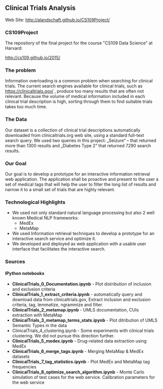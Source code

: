 ## Clinical Trials Analysis

Web Site: http://alandschaft.github.io/CS109Project/

### CS109Project

The repository of the final project for the course "CS109 Data Science" at Harvard:

http://cs109.github.io/2015/

### The problem

Information overloading is a common problem when searching for clinical trials. The current search engines available for clinical trials, such as https://clinicaltrials.gov/ , produce too many results that are often not relevant. Because the volume of medical information included in each clinical trial description is high, sorting through them to find suitable trials takes too much time. 

### The Data

Our dataset is a collection of clinical trial descriptions automatically downloaded from clinicaltrials.org web site, using a standard full-text search query. We used two queries in this project: „Seizure“ – that returned more than 1300 results and „Diabetes Type 2“ that returned 7290 search results. 

### Our Goal

Our goal is to develop a prototype for an interactive information retrieval web application. The application shall be proactive and present to the user a set of medical tags that will help the user to filter the long list of results and narrow it to a small set of trials that are highly relevant.


### Technological Highlights


* We used not only standard natural language processing but also 2 well known Medical NLP frameworks:
  * MedEx 
  * MetaMap
* We used Information  retrieval techniques to develop a prototype for an interactive search service and optimize it.
* We developed and deployed as web application with a  usable user interface that facilitates the interactive search.


### Sources

#### IPython notebooks

* **ClinicalTrials_0_Documentation.ipynb** - Plot distribution of inclusion and exclusion criteria
* **ClinicalTrials_1_extract_criteria.ipynb** - automatically query and download data from clinicaltrials.gov, Extract inclusion and exclusion criteria, tag, lemmatize, ngrammize and filter.
* **ClinicalTrials_2_metamap.ipynb** - UMLS documentation, CUIs extraction with MetaMap
* **ClinicalTrials_3_metamap_terms_stats.ipynb** - Plot ditribution of UMLS Semantic Types in the data
* ClinicalTrials_4_clustering.ipynb - Some experiments with clinical trials clustering. We did not pursue this direction further.
* **ClinicalTrials_5_medex.ipynb** - Drug-related data extraction using MedEx
* **ClinicalTrials_6_merge_tags.ipynb** - Merging MetaMap & MedEx datasets
* **ClinicalTrials_7_tag_statistics.ipynb** - Plot MedEx and MetaMap tag frequencies
* **ClinicalTrials_8_optimize_search_algorithm.ipynb** - Monte Carlo simulation of test cases for the web service. Calibration parameters for the web service


